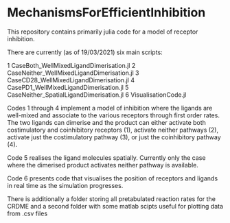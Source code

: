 # MechanismsForEfficientInhibition
This repository contains primarily julia code for a model of receptor inhibition.

There are currently (as of 19/03/2021) six main scripts:

1 CaseBoth_WellMixedLigandDimerisation.jl
2 CaseNeither_WellMixedLigandDimerisation.jl
3 CaseCD28_WellMixedLigandDimerisation.jl
4 CasePD1_WellMixedLigandDimerisation.jl
5 CaseNeither_SpatialLigandDimerisation.jl
6 VisualisationCode.jl

Codes 1 through 4 implement a model of inhibition where the ligands are well-mixed and associate to the various receptors through first order rates. The two ligands can dimerise and the product can either activate both costimulatory and coinhibitory receptors (1), activate neither pathways (2), activate just the costimulatory pathway (3), or just the coinhibitory pathway (4). 

Code 5 realises the ligand molecules spatially. Currently only the case where the dimerised product activates neither pathway is available.

Code 6 presents code that visualises the position of receptors and ligands in real time as the simulation progresses.

There is additionally a folder storing all pretabulated reaction rates for the CRDME and a second folder with some matlab scipts useful for plotting data from .csv files


